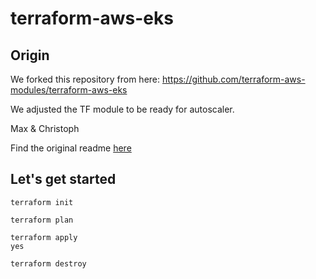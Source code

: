 # terraform-aws-eks 
## Origin
We forked this repository from here: https://github.com/terraform-aws-modules/terraform-aws-eks

We adjusted the TF module to be ready for autoscaler.

Max & Christoph

Find the original readme [here](https://github.com/terraform-aws-modules/terraform-aws-eks)

## Let's get started
```
terraform init
```

```
terraform plan
```

```
terraform apply
yes
```

```
terraform destroy
```
